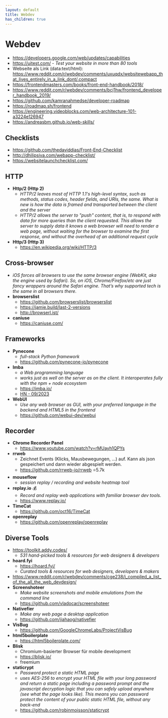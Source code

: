 ```yaml
---
layout: default
title: Webdev
has_children: true
---
```


# Webdev
- <https://developers.google.com/web/updates/capabilities>
- <https://uitest.com/> - *Test your website in more than 80 tools*
- Webseite als Link (data:text/html): <https://www.reddit.com/r/webdev/comments/uxuqdx/websitewebapp_that_lives_entirely_in_a_link_dont/.compact>
- <https://frontendmasters.com/books/front-end-handbook/2018/>
- <https://www.reddit.com/r/webdev/comments/bcj1hw/frontend_developer_handbook_2019/>
- <https://github.com/kamranahmedse/developer-roadmap>
- <https://roadmap.sh/frontend>
- <https://engineering.videoblocks.com/web-architecture-101-a3224e126947>
- <https://andreasbm.github.io/web-skills/>


## Checklists
- <https://github.com/thedaviddias/Front-End-Checklist>
- <http://dhilipsiva.com/webapp-checklist/>
- <https://websitelaunchchecklist.com/>


## HTTP
- **Http/2 (Http 2)**
  - *HTTP/2 leaves most of HTTP 1.1's high-level syntax, such as methods, status codes, header fields, and URIs, the same. What is new is how the data is framed and transported between the client and the server*
  - *HTTP/2 allows the server to "push" content, that is, to respond with data for more queries than the client requested. This allows the server to supply data it knows a web browser will need to render a web page, without waiting for the browser to examine the first response, and without the overhead of an additional request cycle*
- **Http/3 (Http 3)**
  - <https://en.wikipedia.org/wiki/HTTP/3>


## Cross-browser
- *iOS forces all browsers to use the same browser engine (WebKit, aka the engine used by Safari). So, on iOS, Chrome/Firefox/etc are just fancy wrappers around the Safari engine. That’s why supported tech is the same in all browsers there.*
- **browserslist**
  - <https://github.com/browserslist/browserslist>
  - <https://jamie.build/last-2-versions>
  - <http://browserl.ist/>
- **caniuse**
  - <https://caniuse.com/>


## Frameworks
- **Pynecone**
  - *full-stack Python framework*
  - <https://github.com/pynecone-io/pynecone>
- **Imba**
  - *a Web programming language*
  - *works just as well on the server as on the client. It interoperates fully with the npm + node ecosystem* 
  - <https://imba.io/>
  - [HN - 09/2023](https://news.ycombinator.com/item?id=37622184)
- **WebUI**
  - *Use any web browser as GUI, with your preferred language in the backend and HTML5 in the frontend*
  - <https://github.com/webui-dev/webui>


## Recorder
- **Chrome Recorder Panel**
  - <https://www.youtube.com/watch?v=rMUayh1QPYs>
- **rrweb**
  - Zeichnet Events (Klicks, Mausbewegungen, ...) auf. Kann als json gespeichert und dann wieder abgespielt werden.
  - <https://github.com/rrweb-io/rrweb> ⭐5.7k
- **mouseflow**
  - *session replay / recording and website heatmap tool*
- **replay.io** 💰
  - *Record and replay web applications with familiar browser dev tools.* 
  - <https://www.replay.io/> 
- **TimeCat**
  - <https://github.com/oct16/TimeCat>
- **openreplay**
  - <https://github.com/openreplay/openreplay>


## Diverse Tools
- <https://toolkit.addy.codes/>
  - *531 hand-picked tools & resources for web designers & developers*
- **hoard.fyi**
  - <https://hoard.fyi/>
  - *Curated tools & resources for web designers, developers & makers*
- <https://www.reddit.com/r/webdev/comments/cge238/i_compiled_a_list_of_the_all_the_web_devdesign/>
- **Screenshoteer**
  - *Make website screenshots and mobile emulations from the command line*
  - <https://github.com/vladocar/screenshoteer>
- **Nativefier**
  - *Make any web page a desktop application*
  - <https://github.com/jiahaog/nativefier>
- **VisBug**
  - <https://github.com/GoogleChromeLabs/ProjectVisBug>
- **html5boilerplate**
  - <https://html5boilerplate.com/>
- **Blisk**
  - Chromium-basierter Browser für mobile development
  - <https://blisk.io/>
  - freemium
- **staticrypt**
  - *Password protect a static HTML page*
  - *uses AES-256 to encrypt your HTML file with your long password and return a static page including a password prompt and the javascript decryption logic that you can safely upload anywhere (see what the page looks like). This means you can password protect the content of your public static HTML file, without any back-end* 
  - <https://github.com/robinmoisson/staticrypt> 
